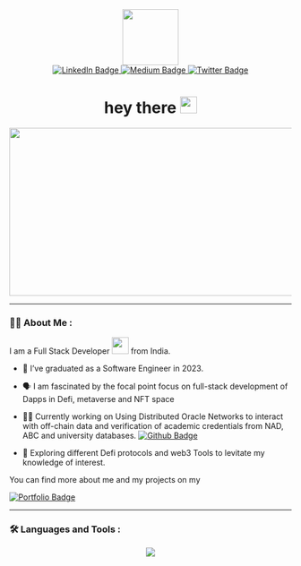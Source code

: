 <div id="header" align="center">
  <img src="https://media.giphy.com/media/M9gbBd9nbDrOTu1Mqx/giphy.gif" width="100"/>
</div>

<div id="badges" align="center">
  <a href="https://www.linkedin.com/in/rishabhjamwal/">
    <img src="https://img.shields.io/badge/LinkedIn-blue?style=for-the-badge&logo=linkedin&logoColor=white" alt="LinkedIn Badge"/>
  </a> 
  <a href="https://medium.com/@jamwal.rishabh">
    <img src="https://img.shields.io/badge/medium-black?style=for-the-badge&logo=medium&logoColor=white" alt="Medium Badge"/>
  </a>  
  <a href="https://twitter.com/ursdiabolically">
    <img src="https://img.shields.io/badge/Twitter-blue?style=for-the-badge&logo=twitter&logoColor=white" alt="Twitter Badge"/>
  </a>    
</div>

<div id="badges" align="center">
  <img src="https://komarev.com/ghpvc/?username=rishabhjamwal&style=flat-square&color=blue" alt=""/>
</div>

<h1 align = "center" >
  hey there
  <img src="https://media.giphy.com/media/hvRJCLFzcasrR4ia7z/giphy.gif" width="30px"/>
</h1>


<div align="center">
  <img src="https://media.giphy.com/media/dWesBcTLavkZuG35MI/giphy.gif" width="600" height="300"/>
</div>

---

### :man_technologist: About Me :

I am a Full Stack Developer <img src="https://media.giphy.com/media/WUlplcMpOCEmTGBtBW/giphy.gif" width="30"> from India.
- :telescope: I’ve graduated as a Software Engineer in 2023.
- 🗣 I am fascinated by the focal point focus on full-stack development of Dapps in Defi, metaverse and NFT space
- 👨‍💼 Currently working on Using Distributed Oracle Networks to interact with off-chain data and
verification of academic credentials from NAD, ABC and university databases.  <a href="https://github.com/rishabhjamwal/Chainlink-functions-Post">
    <img src="https://img.shields.io/badge/Github-black?style=for-the-badge&logo=github&logoColor=white" alt="Github Badge"/>
  </a> 

- :seedling: Exploring different Defi protocols and web3 Tools to levitate my knowledge of interest.

You can find more about me and my projects on my

<a href="https://rishabhjamwal.read.cv">
   <img src="https://img.shields.io/badge/portfolio-red?style=for-the-badge&logo=read.cv&logoColor=white" alt="Portfolio Badge"/>
</a>  

---



### :hammer_and_wrench: Languages and Tools :
<p align="center">
  <a href="https://skillicons.dev">
    <img src="https://skillicons.dev/icons?i=git,linux,js,solidity,python,react,nextjs,express,mysql,mongodb,nodejs,ipfs,figma" />
  </a>
</p>

